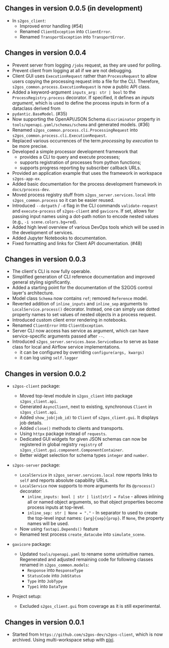 ## Changes in version 0.0.5 (in development)


- In `s2gos_client`:
  - Improved error handling (#54)
  - Renamed `ClientException` into `ClientError`. 
  - Renamed `TransportException` into `TransportError`. 


## Changes in version 0.0.4

- Prevent server from logging `/jobs` request, as they are used for polling. 
- Prevent client from logging at all if we are not debugging. 
- Client GUI uses `ExecutionRequest` rather than `ProcessRequest` to 
  allow users copying the processing request into a file for the CLI. 
  Therefore, `s2gos_common.process.ExecutionRequest` is now a 
  public API class.
- Added a keyword-argument `inputs_arg: str | bool` to the `ProcessRegistry.process`
  decorator. If specified, it defines an _inputs argument_, which is used to 
  define the process inputs in form of a dataclass derived from 
- 
  `pydantic.BaseModel`. (#35)
- Now supporting the OpenAPI/JSON Schema `discriminator` property 
  in `tools/openapi.yaml/schemas/schema` and generated models. (#36)
- Renamed `s2gos_common.process.cli.ProcessingRequest` into
  `s2gos_common.process.cli.ExecutionRequest`.
- Replaced various occurrences of the term _processing_ by 
  _execution_ to be more precise.
- Developed a simple processor development framework that
  - provides a CLI to query and execute processes;  
  - supports registration of processes from python functions;  
  - supports progress reporting by subscriber callback URLs.
- Provided an application example that uses the framework in workspace 
  `s2gos-app-ex`.
- Added basic documentation for the process development framework
  in `docs/process-dev`.
- Moved process registry stuff from `s2gos_server.services.local` into 
  `s2gos_common.process` so it can be easier reused.
- Introduced `--dotpath` / `-d` flag in the CLI commands `validate-request` 
  and `execute-process` of `s2gos-client` and `gavicore`. 
  If set, allows for passing input names using a dot-path notion
  to encode nested values (e.g., `-i scene.colors.bg=red`).
- Added high level overview of various DevOps tools which will be used in the 
  development of services.
- Added Jupyter Notebooks to documentation.
- Fixed formatting and links for Client API documentation. (#48)


## Changes in version 0.0.3

- The client's CLI is now fully operable.
- Simplified generation of CLI reference documentation and improved general 
  styling significantly.
- Added a starting point for the documentation of the S2GOS control layer's 
  architecture. 
- Model class `Schema` now contains `ref`; removed `Reference` model. 
- Reverted addition of `inline_inputs` and `inline_sep` arguments to 
  `LocalService.process()` decorator. Instead, one can simply 
  use dotted property names to set values of nested objects in a 
  process request.
- Introduced custom client error rendering in notebooks.
- Renamed `ClientError` into `ClientException`.
- Server CLI now access has service as argument, which can have service-specific 
  arguments passed after `--`.
- Introduced `s2gos_server.services.base.ServiceBase` to serve as base 
  class for local and Airflow service implementations.
  - it can be configured by overriding `configure(args, kwargs)` 
  - it can log using `self.logger`

## Changes in version 0.0.2

- `s2gos-client` package:
  - Moved top-level module in `s2gos_client` into package `s2gos_client.api`.
  - Generated `AsyncClient`, next to existing, synchronous `Client` in `s2gos_client.api`.
  - Added `show_job(job_id)` to `Client` of `s2gos_client.gui`. It displays job details.
  - Added `close()` methods to clients and transports.
  - Using `httpx` package instead of `requests`.
  - Dedicated GUI widgets for given JSON schemas can now be registered in
    global registry `registry` of `s2gos_client.gui.component.ComponentContainer`.
  - Better widget selection for schema types `integer` and `number`.

- `s2gos-server` package:
  - `LocalService` in `s2gos_server.services.local` now reports links to `self`
    and reports absolute capability URLs.
  - `LocalService` now supports to more arguments for its `@process()` decorator:
    - `inline_inputs: bool | str | list[str] = False` - allows inlining all or named 
      object arguments, so that object properties become process inputs at top-level.
    - `inline_sep: str | None = "."` - In separator to used to create the top-level
      input names: `{arg}{sep}{prop}`. If `None`, the property names will be used.
  - Now using `fastapi.Depends()` feature
  - Renamed test process `create_datacube` into `simulate_scene`.

- `gavicore` package:
  - Updated `tools/openapi.yaml` to rename some unintuitive names.
    Regenerated and adjusted remaining code for following classes 
    renamed in `s2gos_common.models`:
    - `Response` into `ResponseType`
    - `StatusCode` into `JobStatus`
    - `Type` into `JobType`
    - `Type1` into `DataType`

- Project setup:
  - Excluded `s2gos_client.gui` from coverage as it is still experimental.

## Changes in version 0.0.1

- Started from `https://github.com/s2gos-dev/s2gos-client`, which is now archived.
  Using multi-workspace setup with [pixi](https://pixi.sh).
